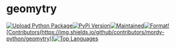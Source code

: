 # geomytry

[![Upload Python Package](https://github.com/mordy-python/geomytry/actions/workflows/python-publish.yml/badge.svg?branch=main)](https://github.com/mordy-python/geomytry/actions/workflows/python-publish.yml)[![PyPi Version](https://img.shields.io/pypi/v/geomytry)](https://img.shields.io/pypi/v/geomytry)[![Maintained](https://img.shields.io/maintenance/yes/2021)](https://img.shields.io/maintenance/yes/2021)[![Format](https://img.shields.io/pypi/format/geomytry)](https://img.shields.io/pypi/format/geomytry)[![Contributors(https://img.shields.io/github/contributors/mordy-python/geomytry)]](https://img.shields.io/github/contributors/mordy-python/geomytry)[![Top Languages](https://img.shields.io/github/languages/top/mordy-python/geomytry)](https://img.shields.io/github/languages/top/mordy-python/geomytry)